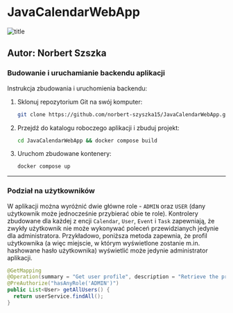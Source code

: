 # JavaCalendarWebApp
![title](https://github.com/user-attachments/assets/e5088a41-b081-4972-a03a-a3442f5887a3)

Autor: Norbert Szszka
---

### **Budowanie i uruchamianie backendu aplikacji**
Instrukcja zbudowania i uruchomienia backendu:

1. Sklonuj repozytorium Git na swój komputer:
   ```bash
   git clone https://github.com/norbert-szyszka15/JavaCalendarWebApp.git
   ```
2. Przejdź do katalogu roboczego aplikacji i zbuduj projekt:
   ```bash
   cd JavaCalendarWebApp && docker compose build
   ```
3. Uruchom zbudowane kontenery:
   ```bash
   docker compose up
   ```

---

### **Podział na użytkowników**
W aplikacji można wyróżnić dwie główne role - `ADMIN` oraz `USER` (dany użytkownik może jednocześnie przybierać obie te role). Kontrolery zbudowane dla każdej z encji `Calendar`, `User`, `Event` i `Task` zapewniają, że zwykły użytkownik nie może wykonywać poleceń przewidzianych jedynie dla administratora. Przykładowo, poniższa metoda zapewnia, że profil użytkownika (a więc miejscie, w którym wyświetlone zostanie m.in. hashowane hasło użytkownika) wyświetlić może jedynie administrator aplikacji.
```java
@GetMapping
@Operation(summary = "Get user profile", description = "Retrieve the profile information of the currently authenticated user.")
@PreAuthorize("hasAnyRole('ADMIN')")
public List<User> getAllUsers() {
  return userService.findAll();
}
```
